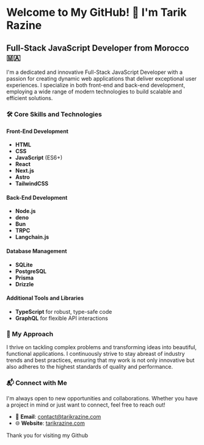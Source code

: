 # Welcome to My GitHub! 👋 I'm Tarik Razine

## Full-Stack JavaScript Developer from Morocco 🇲🇦

I'm a dedicated and innovative Full-Stack JavaScript Developer with a passion for creating dynamic web applications that deliver exceptional user experiences. I specialize in both front-end and back-end development, employing a wide range of modern technologies to build scalable and efficient solutions.

### 🛠️ Core Skills and Technologies

#### Front-End Development
- **HTML**
- **CSS**
- **JavaScript** (ES6+)
- **React**
- **Next.js**
- **Astro**
- **TailwindCSS**

#### Back-End Development
- **Node.js**
- **deno**
- **Bun**
- **TRPC**
- **Langchain.js**

#### Database Management
- **SQLite**
- **PostgreSQL**
- **Prisma**
- **Drizzle**

#### Additional Tools and Libraries
- **TypeScript** for robust, type-safe code
- **GraphQL** for flexible API interactions

### 🌟 My Approach

I thrive on tackling complex problems and transforming ideas into beautiful, functional applications. I continuously strive to stay abreast of industry trends and best practices, ensuring that my work is not only innovative but also adheres to the highest standards of quality and performance.

### 📬 Connect with Me

I'm always open to new opportunities and collaborations. Whether you have a project in mind or just want to connect, feel free to reach out!

- 📧 **Email**: [contact@tarikrazine.com](mailto:contact@tarikrazine.com)
- 🌐 **Website**: [tarikrazine.com](https://tarikrazine.com)

Thank you for visiting my Git​hub